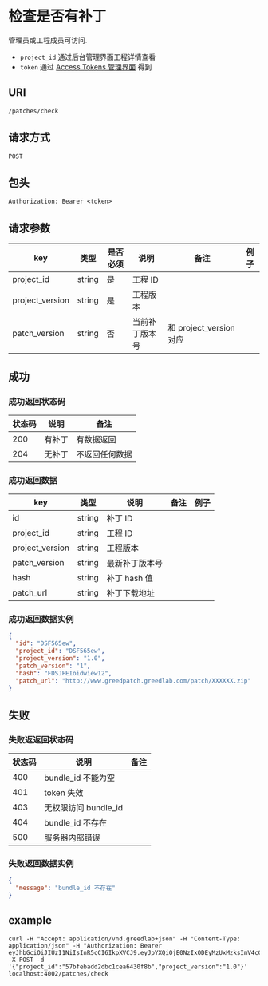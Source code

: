 # 检查是否有补丁

管理员或工程成员可访问.

* `project_id` 通过后台管理界面工程详情查看
* `token` 通过 [Access Tokens 管理界面](http://patch.greedlab.com/settings/my/tokens) 得到

## URI

```
/patches/check
```

## 请求方式

```
POST
```

## 包头

```
Authorization: Bearer <token>
```

## 请求参数

| key | 类型 | 是否必须 | 说明 | 备注 | 例子 |
| --- | --- | --- | --- | --- | --- |
| project_id | string | 是 | 工程 ID |  |  |
| project_version | string | 是 | 工程版本 |  |  |
| patch_version | string | 否 | 当前补丁版本号 | 和 project_version 对应 |  |

## 成功

### 成功返回状态码

| 状态码 | 说明 | 备注 |
| --- | --- | --- |
| 200 | 有补丁 | 有数据返回 |
| 204 | 无补丁 | 不返回任何数据 |

### 成功返回数据

| key | 类型 | 说明 | 备注 | 例子 |
| --- | --- | --- | --- | --- |
| id | string | 补丁 ID |  |  |
| project_id | string | 工程 ID |  |  |
| project_version | string | 工程版本 |  |  |
| patch_version | string | 最新补丁版本号 |  |  |
| hash | string | 补丁 hash 值 |  |  |
| patch_url | string | 补丁下载地址 |  |  |

### 成功返回数据实例

```json
{
  "id": "DSF565ew",
  "project_id": "DSF565ew",
  "project_version": "1.0",
  "patch_version": "1",
  "hash": "FDSJFEIoidwiew12",
  "patch_url": "http://www.greedpatch.greedlab.com/patch/XXXXXX.zip"
}
```

## 失败

### 失败返返回状态码

| 状态码 | 说明 | 备注 |
| --- | --- | --- |
| 400 | bundle_id 不能为空 |  |
| 401 | token 失效 |  |
| 403 | 无权限访问 bundle_id |  |
| 404 | bundle_id 不存在 |  |
| 500 | 服务器内部错误 |  |

### 失败返回数据实例

```json
{
  "message": "bundle_id 不存在"
}
```

## example

```
curl -H "Accept: application/vnd.greedlab+json" -H "Content-Type: application/json" -H "Authorization: Bearer eyJhbGciOiJIUzI1NiIsInR5cCI6IkpXVCJ9.eyJpYXQiOjE0NzIxODEyMzUxMzksImV4cCI6MTQ3NDc3MzIzNTEzOSwiaWQiOiI1N2JmOWJhMWNlODRjOTk5YTBlZmQ1YjciLCJzY29wZSI6ImRlZmF1bHQifQ.ESm0koiqDc8nfRTiHp4Uwo7PKNCtPRU5dfVfLT6MUSk" -X POST -d '{"project_id":"57bfebadd2dbc1cea6430f8b","project_version":"1.0"}' localhost:4002/patches/check
```
